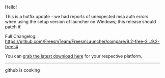 [//]: # (title: "Freesm Launcher Release 9.2, now available")
[//]: # (link: "https://github.com/FreesmTeam/FreesmLauncher/releases/tag/9.2-free-4/")
[//]: # (date: "2025-01-08T00:00:00Z")

<p>Hello!</p> <p>This is a hotfix update - we had reports of unexpected msa auth errors when using the setup version of launcher on Windows; this release should patch it!</p> <p>Full Changelog: <a href="https://github.com/FreesmTeam/FreesmLauncher/compare/9.2-free-3...9.2-free-4">https://github.com/FreesmTeam/FreesmLauncher/compare/9.2-free-3...9.2-free-4</a></p> <p>You can <a href="https://freesmlauncher.windstone.space/downloads">grab the latest download here</a> for your respective platform.</p> 

---

[//]: # (title: "Freesm Launcher Release 9.0, now available")
[//]: # (link: "https://github.com/FreesmTeam/FreesmLauncher/releases/tag/9.0.1/")
[//]: # (date: "2024-07-13T00:00:00Z")

<p>github is cooking</p>
